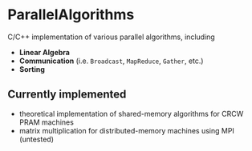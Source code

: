 # ParallelAlgorithms

C/C++ implementation of various parallel algorithms, including 
* **Linear Algebra**
* **Communication** (i.e. `Broadcast`, `MapReduce`, `Gather`, etc.)
* **Sorting**

## Currently implemented

* theoretical implementation of shared-memory algorithms for CRCW PRAM machines
* matrix multiplication for distributed-memory machines using MPI (untested)
